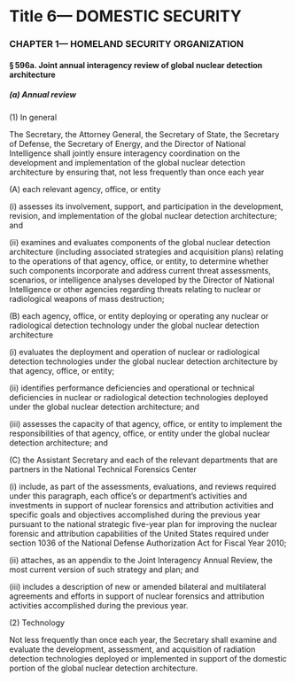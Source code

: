 
# Title 6— DOMESTIC SECURITY
### CHAPTER 1— HOMELAND SECURITY ORGANIZATION
#### § 596a. Joint annual interagency review of global nuclear detection architecture
##### (a) Annual review

(1) In general

The Secretary, the Attorney General, the Secretary of State, the Secretary of Defense, the Secretary of Energy, and the Director of National Intelligence shall jointly ensure interagency coordination on the development and implementation of the global nuclear detection architecture by ensuring that, not less frequently than once each year

(A) each relevant agency, office, or entity

(i) assesses its involvement, support, and participation in the development, revision, and implementation of the global nuclear detection architecture; and

(ii) examines and evaluates components of the global nuclear detection architecture (including associated strategies and acquisition plans) relating to the operations of that agency, office, or entity, to determine whether such components incorporate and address current threat assessments, scenarios, or intelligence analyses developed by the Director of National Intelligence or other agencies regarding threats relating to nuclear or radiological weapons of mass destruction;

(B) each agency, office, or entity deploying or operating any nuclear or radiological detection technology under the global nuclear detection architecture

(i) evaluates the deployment and operation of nuclear or radiological detection technologies under the global nuclear detection architecture by that agency, office, or entity;

(ii) identifies performance deficiencies and operational or technical deficiencies in nuclear or radiological detection technologies deployed under the global nuclear detection architecture; and

(iii) assesses the capacity of that agency, office, or entity to implement the responsibilities of that agency, office, or entity under the global nuclear detection architecture; and

(C) the Assistant Secretary and each of the relevant departments that are partners in the National Technical Forensics Center

(i) include, as part of the assessments, evaluations, and reviews required under this paragraph, each office’s or department’s activities and investments in support of nuclear forensics and attribution activities and specific goals and objectives accomplished during the previous year pursuant to the national strategic five-year plan for improving the nuclear forensic and attribution capabilities of the United States required under section 1036 of the National Defense Authorization Act for Fiscal Year 2010;

(ii) attaches, as an appendix to the Joint Interagency Annual Review, the most current version of such strategy and plan; and

(iii) includes a description of new or amended bilateral and multilateral agreements and efforts in support of nuclear forensics and attribution activities accomplished during the previous year.

(2) Technology

Not less frequently than once each year, the Secretary shall examine and evaluate the development, assessment, and acquisition of radiation detection technologies deployed or implemented in support of the domestic portion of the global nuclear detection architecture.
